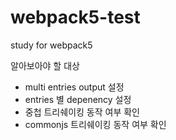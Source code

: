 # webpack5-test
study for webpack5

알아보아야 할 대상

* multi entries output 설정
* entries 별 depenency 설정
* 중첩 트리쉐이킹 동작 여부 확인
* commonjs 트리쉐이킹 동작 여부 확인

